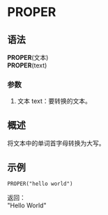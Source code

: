 # PROPER

## 语法

**PROPER**(文本)  
**PROPER**(text)

### 参数

1. 文本 text：要转换的文本。

## 概述

将文本中的单词首字母转换为大写。

## 示例

```excel
PROPER("hello world")
```

返回：  
"Hello World"
